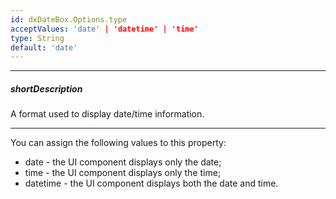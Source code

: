```yaml
---
id: dxDateBox.Options.type
acceptValues: 'date' | 'datetime' | 'time'
type: String
default: 'date'
---
```

---
##### shortDescription
A format used to display date/time information.

---
You can assign the following values to this property:

- date - the UI component displays only the date;
- time - the UI component displays only the time;
- datetime - the UI component displays both the date and time.

